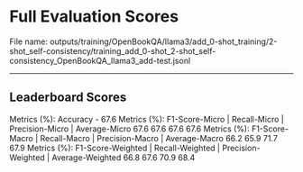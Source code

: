 # Full Evaluation Scores

File name: outputs/training/OpenBookQA/llama3/add_0-shot_training/2-shot_self-consistency/training_add_0-shot_2-shot_self-consistency_OpenBookQA_llama3_add-test.jsonl


---

## Leaderboard Scores

Metrics (%): Accuracy - 67.6
Metrics (%): F1-Score-Micro | Recall-Micro | Precision-Micro | Average-Micro
                67.6        67.6          67.6        67.6
Metrics (%): F1-Score-Macro | Recall-Macro | Precision-Macro | Average-Macro
                66.2        65.9          71.7        67.9
Metrics (%): F1-Score-Weighted | Recall-Weighted | Precision-Weighted | Average-Weighted
                66.8        67.6          70.9        68.4
